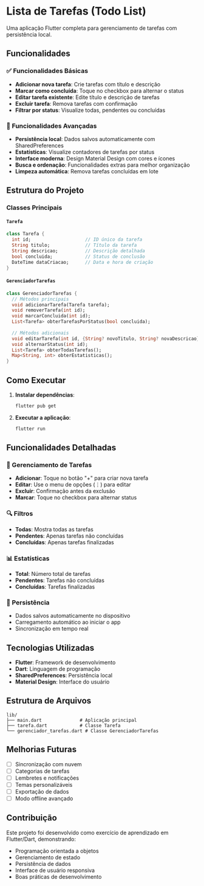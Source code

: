 # Lista de Tarefas (Todo List)

Uma aplicação Flutter completa para gerenciamento de tarefas com persistência local.

## Funcionalidades

### ✅ Funcionalidades Básicas
- **Adicionar nova tarefa**: Crie tarefas com título e descrição
- **Marcar como concluída**: Toque no checkbox para alternar o status
- **Editar tarefa existente**: Edite título e descrição de tarefas
- **Excluir tarefa**: Remova tarefas com confirmação
- **Filtrar por status**: Visualize todas, pendentes ou concluídas

### 🚀 Funcionalidades Avançadas
- **Persistência local**: Dados salvos automaticamente com SharedPreferences
- **Estatísticas**: Visualize contadores de tarefas por status
- **Interface moderna**: Design Material Design com cores e ícones
- **Busca e ordenação**: Funcionalidades extras para melhor organização
- **Limpeza automática**: Remova tarefas concluídas em lote

## Estrutura do Projeto

### Classes Principais

#### `Tarefa`
```dart
class Tarefa {
  int id;                    // ID único da tarefa
  String titulo;             // Título da tarefa
  String descricao;          // Descrição detalhada
  bool concluida;            // Status de conclusão
  DateTime dataCriacao;      // Data e hora de criação
}
```

#### `GerenciadorTarefas`
```dart
class GerenciadorTarefas {
  // Métodos principais
  void adicionarTarefa(Tarefa tarefa);
  void removerTarefa(int id);
  void marcarConcluida(int id);
  List<Tarefa> obterTarefasPorStatus(bool concluida);
  
  // Métodos adicionais
  void editarTarefa(int id, {String? novoTitulo, String? novaDescricao});
  void alternarStatus(int id);
  List<Tarefa> obterTodasTarefas();
  Map<String, int> obterEstatisticas();
}
```

## Como Executar

1. **Instalar dependências**:
   ```bash
   flutter pub get
   ```

2. **Executar a aplicação**:
   ```bash
   flutter run
   ```

## Funcionalidades Detalhadas

### 📝 Gerenciamento de Tarefas
- **Adicionar**: Toque no botão "+" para criar nova tarefa
- **Editar**: Use o menu de opções (⋮) para editar
- **Excluir**: Confirmação antes da exclusão
- **Marcar**: Toque no checkbox para alternar status

### 🔍 Filtros
- **Todas**: Mostra todas as tarefas
- **Pendentes**: Apenas tarefas não concluídas
- **Concluídas**: Apenas tarefas finalizadas

### 📊 Estatísticas
- **Total**: Número total de tarefas
- **Pendentes**: Tarefas não concluídas
- **Concluídas**: Tarefas finalizadas

### 💾 Persistência
- Dados salvos automaticamente no dispositivo
- Carregamento automático ao iniciar o app
- Sincronização em tempo real

## Tecnologias Utilizadas

- **Flutter**: Framework de desenvolvimento
- **Dart**: Linguagem de programação
- **SharedPreferences**: Persistência local
- **Material Design**: Interface do usuário

## Estrutura de Arquivos

```
lib/
├── main.dart              # Aplicação principal
├── tarefa.dart            # Classe Tarefa
└── gerenciador_tarefas.dart # Classe GerenciadorTarefas
```

## Melhorias Futuras

- [ ] Sincronização com nuvem
- [ ] Categorias de tarefas
- [ ] Lembretes e notificações
- [ ] Temas personalizáveis
- [ ] Exportação de dados
- [ ] Modo offline avançado

## Contribuição

Este projeto foi desenvolvido como exercício de aprendizado em Flutter/Dart, demonstrando:
- Programação orientada a objetos
- Gerenciamento de estado
- Persistência de dados
- Interface de usuário responsiva
- Boas práticas de desenvolvimento

